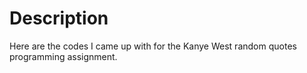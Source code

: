 # Description

Here are the codes I came up with for the Kanye West random quotes programming assignment.
